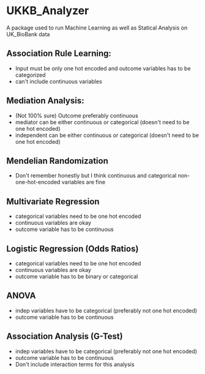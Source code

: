 # UKKB_Analyzer
A package used to run Machine Learning as well as Statical Analysis on UK_BioBank data


## Association Rule Learning:
  - Input must be only one hot encoded and outcome variables has to be categorized
  - can't include continuous variables

## Mediation Analysis:
  - (Not 100% sure) Outcome preferably continuous
  - mediator can be either continuous or categorical (doesn't need to be one hot encoded)
  - independent can be either continuous or categorical (doesn't need to be one hot encoded)

## Mendelian Randomization
  - Don't remember honestly but I think continuous and categorical non-one-hot-encoded variables are fine

## Multivariate Regression
  - categorical variables need to be one hot encoded
  - continuous variables are okay
  - outcome variable has to be continuous

## Logistic Regression (Odds Ratios)
  - categorical variables need to be one hot encoded
  - continuous variables are okay
  - outcome variable has to be binary or categorical

## ANOVA
  - indep variables have to be categorical (preferably not one hot encoded)
  - outcome variable has to be continuous

## Association Analysis (G-Test)
  - indep variables have to be categorical (preferably not one hot encoded)
  - outcome variable has to be continuous
  - Don't include interaction terms for this analysis
